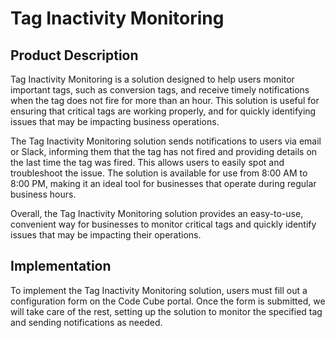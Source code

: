 # Tag Inactivity Monitoring

## Product Description 

Tag Inactivity Monitoring is a solution designed to help users monitor important tags, such as conversion tags, and receive timely notifications when the tag does not fire for more than an hour. This solution is useful for ensuring that critical tags are working properly, and for quickly identifying issues that may be impacting business operations.

The Tag Inactivity Monitoring solution sends notifications to users via email or Slack, informing them that the tag has not fired and providing details on the last time the tag was fired. This allows users to easily spot and troubleshoot the issue. The solution is available for use from 8:00 AM to 8:00 PM, making it an ideal tool for businesses that operate during regular business hours.

Overall, the Tag Inactivity Monitoring solution provides an easy-to-use, convenient way for businesses to monitor critical tags and quickly identify issues that may be impacting their operations.

## Implementation

To implement the Tag Inactivity Monitoring solution, users must fill out a configuration form on the Code Cube portal. Once the form is submitted, we will take care of the rest, setting up the solution to monitor the specified tag and sending notifications as needed.
